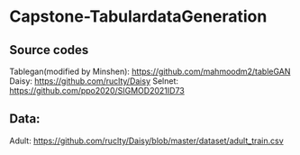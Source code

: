 # Capstone-TabulardataGeneration

## Source codes

Tablegan(modified by Minshen): https://github.com/mahmoodm2/tableGAN
Daisy: https://github.com/ruclty/Daisy
Selnet: https://github.com/ppo2020/SIGMOD2021ID73

## Data:
Adult: https://github.com/ruclty/Daisy/blob/master/dataset/adult_train.csv



